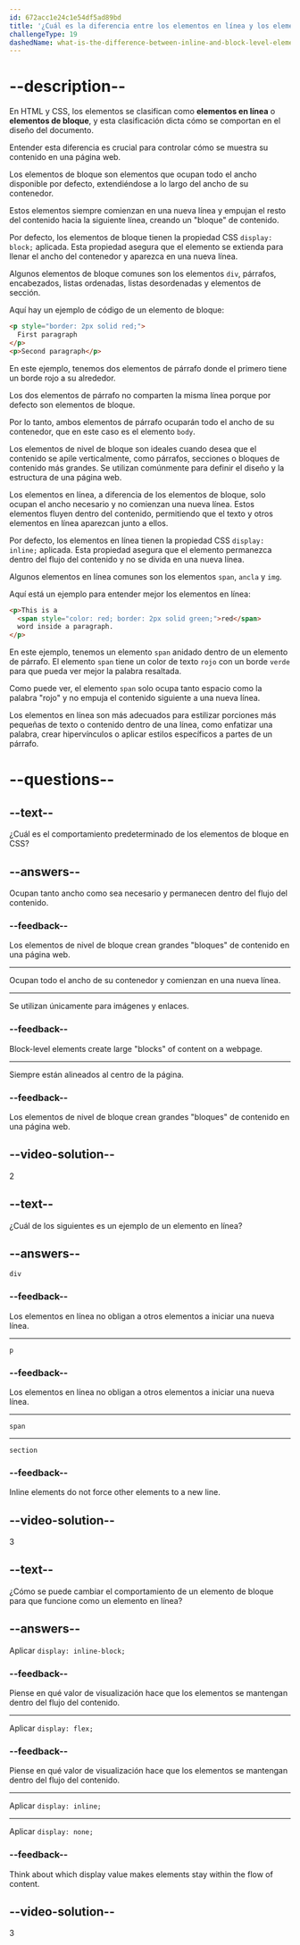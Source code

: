 ```yaml
---
id: 672acc1e24c1e54df5ad89bd
title: '¿Cuál es la diferencia entre los elementos en línea y los elementos de bloque en CSS?'
challengeType: 19
dashedName: what-is-the-difference-between-inline-and-block-level-elements-in-css
---
```


# --description--

En HTML y CSS, los elementos se clasifican como **elementos en línea** o **elementos de bloque**, y esta clasificación dicta cómo se comportan en el diseño del documento.

Entender esta diferencia es crucial para controlar cómo se muestra su contenido en una página web.

Los elementos de bloque son elementos que ocupan todo el ancho disponible por defecto, extendiéndose a lo largo del ancho de su contenedor.

Estos elementos siempre comienzan en una nueva línea y empujan el resto del contenido hacia la siguiente línea, creando un "bloque" de contenido.

Por defecto, los elementos de bloque tienen la propiedad CSS `display: block;` aplicada. Esta propiedad asegura que el elemento se extienda para llenar el ancho del contenedor y aparezca en una nueva línea.

Algunos elementos de bloque comunes son los elementos `div`, párrafos, encabezados, listas ordenadas, listas desordenadas y elementos de sección.

Aquí hay un ejemplo de código de un elemento de bloque:

```html
<p style="border: 2px solid red;">
  First paragraph
</p>
<p>Second paragraph</p>
```

En este ejemplo, tenemos dos elementos de párrafo donde el primero tiene un borde rojo a su alrededor.

Los dos elementos de párrafo no comparten la misma línea porque por defecto son elementos de bloque.

Por lo tanto, ambos elementos de párrafo ocuparán todo el ancho de su contenedor, que en este caso es el elemento `body`.

Los elementos de nivel de bloque son ideales cuando desea que el contenido se apile verticalmente, como párrafos, secciones o bloques de contenido más grandes. Se utilizan comúnmente para definir el diseño y la estructura de una página web.

Los elementos en línea, a diferencia de los elementos de bloque, solo ocupan el ancho necesario y no comienzan una nueva línea. Estos elementos fluyen dentro del contenido, permitiendo que el texto y otros elementos en línea aparezcan junto a ellos.

Por defecto, los elementos en línea tienen la propiedad CSS `display: inline;` aplicada. Esta propiedad asegura que el elemento permanezca dentro del flujo del contenido y no se divida en una nueva línea.

Algunos elementos en línea comunes son los elementos `span`, `ancla` y `img`.

Aquí está un ejemplo para entender mejor los elementos en línea:

```html
<p>This is a
  <span style="color: red; border: 2px solid green;">red</span>
  word inside a paragraph.
</p>
```

En este ejemplo, tenemos un elemento `span` anidado dentro de un elemento de párrafo. El elemento `span` tiene un color de texto `rojo` con un borde `verde` para que pueda ver mejor la palabra resaltada.

Como puede ver, el elemento `span` solo ocupa tanto espacio como la palabra "rojo" y no empuja el contenido siguiente a una nueva línea.

Los elementos en línea son más adecuados para estilizar porciones más pequeñas de texto o contenido dentro de una línea, como enfatizar una palabra, crear hipervínculos o aplicar estilos específicos a partes de un párrafo.

# --questions--

## --text--

¿Cuál es el comportamiento predeterminado de los elementos de bloque en CSS?

## --answers--

Ocupan tanto ancho como sea necesario y permanecen dentro del flujo del contenido.

### --feedback--

Los elementos de nivel de bloque crean grandes "bloques" de contenido en una página web.

---

Ocupan todo el ancho de su contenedor y comienzan en una nueva línea.

---

Se utilizan únicamente para imágenes y enlaces.

### --feedback--

Block-level elements create large "blocks" of content on a webpage.

---

Siempre están alineados al centro de la página.

### --feedback--

Los elementos de nivel de bloque crean grandes "bloques" de contenido en una página web.

## --video-solution--

2

## --text--

¿Cuál de los siguientes es un ejemplo de un elemento en línea?

## --answers--

`div`

### --feedback--

Los elementos en línea no obligan a otros elementos a iniciar una nueva línea.

---

`p`

### --feedback--

Los elementos en línea no obligan a otros elementos a iniciar una nueva línea.

---

`span`

---

`section`

### --feedback--

Inline elements do not force other elements to a new line.

## --video-solution--

3

## --text--

¿Cómo se puede cambiar el comportamiento de un elemento de bloque para que funcione como un elemento en línea?

## --answers--

Aplicar `display: inline-block;`

### --feedback--

Piense en qué valor de visualización hace que los elementos se mantengan dentro del flujo del contenido.

---

Aplicar `display: flex;`

### --feedback--

Piense en qué valor de visualización hace que los elementos se mantengan dentro del flujo del contenido.

---

Aplicar `display: inline;`

---

Aplicar `display: none;`

### --feedback--

Think about which display value makes elements stay within the flow of content.

## --video-solution--

3
